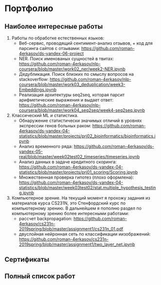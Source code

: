 # Портфолио

## Наиболее интересные работы
1. Работы по обработке естественных языков:
    - Веб-сервис, проводящий сентимент-анализ отзывов, + код для парсинга сайтов с отзывами: 
      https://github.com/roman-4erkasov/ds-yandex-06-project
    - NER. Поиск именованых сущностей в твитах: 
      https://github.com/roman-4erkasov/nlp-coursera/blob/master/work02_ner/week2-NER.ipynb
    - Дедубликация. Поиск близких по смыслу вопросов на stackoverflow:
      https://github.com/roman-4erkasov/nlp-coursera/blob/master/work03_deduplication/week3-Embeddings.ipynb
    - Реализация архитектуры seq2seq, которая парсит арифметические выражения и выдает ответ:
      https://github.com/roman-4erkasov/nlp-coursera/blob/master/work04_seq2seq/week4-seq2seq.ipynb
2. Классический ML и статистика.
    - Обнаружение статистически значимых отличий в уровнях экспрессии генов больных раком: https://github.com/roman-4erkasov/ds-yandex-04-statistics/blob/master/projects/prj02_bioinformatics/bioinformatics.ipynb
    - Анализ временного ряда: https://github.com/roman-4erkasov/ds-yandex-05-real/blob/master/week02test02_timeseries/timeseries.ipynb
    - Анализ данных в задаче кредитного скоринга: https://github.com/roman-4erkasov/ds-yandex-04-statistics/blob/master/projects/prj01_scoring/Scoring.ipynb
    - Множественная проверка гипотез (плохо оформлена): https://github.com/roman-4erkasov/ds-yandex-04-statistics/blob/master/week03test02/stat.multiple_hypothesis_testing.ipynb
3. Компьютерное зрение. На текущий момент я прохожу задания из материалов курса CS231N, это Стенфордский курс по компьютерному зрению. В дальнейшем я пополню раздел по компьютерному зрению более интересными работами:
    - рассчет backpropagation: https://github.com/roman-4erkasov/cs231n-2019spring/blob/master/assignment1/cs231n_01.pdf
    - двуслойная нейронная сеть по классификации иизображений: https://github.com/roman-4erkasov/cs231n-2019spring/blob/master/assignment1/two_layer_net.ipynb

## Сертификаты

## Полный список работ
